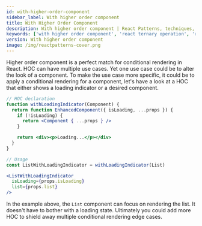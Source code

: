 ```yaml
---
id: with-higher-order-component
sidebar_label: With higher order component
title: With Higher Order Component
description: With higher order component | React Patterns, techniques, tips and tricks in development for React developers.
keywords: ['with higher order component', 'react ternary operation', 'reactpatterns', 'react patterns', 'reactjspatterns', 'reactjs patterns', 'react', 'reactjs', 'react techniques', 'react tips and tricks']
version: With higher order component
image: /img/reactpatterns-cover.png
---
```


Higher order component is a perfect match for conditional rendering in React. HOC can have multiple use cases. Yet one use case could be to alter the look of a component. To make the use case more specific, it could be to apply a conditional rendering for a component, let's have a look at a HOC that either shows a loading indicator or a desired component.

```jsx
// HOC declaration
function withLoadingIndicator(Component) {
  return function EnhancedComponent({ isLoading, ...props }) {
    if (!isLoading) {
      return <Component { ...props } />
    }

    return <div><p>Loading...</p></div>
  }
}

// Usage
const ListWithLoadingIndicator = withLoadingIndicator(List)

<ListWithLoadingIndicator
  isLoading={props.isLoading}
  list={props.list}
/>
```

In the example above, the `List` component can focus on rendering the list. It doesn't have to bother with a loading state. Ultimately you could add more HOC to shield away multiple conditional rendering edge cases.
